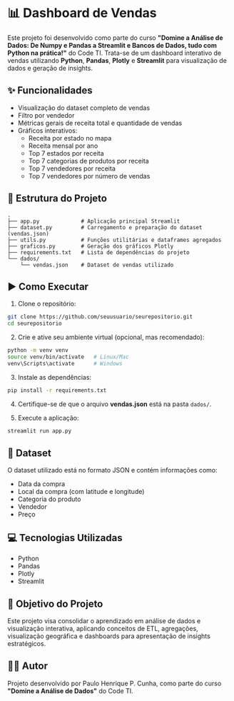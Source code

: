 # 📊 Dashboard de Vendas
Este projeto foi desenvolvido como parte do curso **"Domine a Análise de Dados: De Numpy e Pandas a Streamlit e Bancos de Dados, tudo com Python na prática!"** do Code TI. Trata-se de um dashboard interativo de vendas utilizando **Python**, **Pandas**, **Plotly** e **Streamlit** para visualização de dados e geração de insights.

## ✨ Funcionalidades
* Visualização do dataset completo de vendas
* Filtro por vendedor
* Métricas gerais de receita total e quantidade de vendas
* Gráficos interativos:
  * Receita por estado no mapa
  * Receita mensal por ano
  * Top 7 estados por receita
  * Top 7 categorias de produtos por receita
  * Top 7 vendedores por receita
  * Top 7 vendedores por número de vendas

## 💃 Estrutura do Projeto
```
.
├── app.py             # Aplicação principal Streamlit
├── dataset.py         # Carregamento e preparação do dataset (vendas.json)
├── utils.py           # Funções utilitárias e dataframes agregados
├── graficos.py        # Geração dos gráficos Plotly
├── requirements.txt   # Lista de dependências do projeto
└── dados/
    └── vendas.json    # Dataset de vendas utilizado
```

## ▶️ Como Executar

1. Clone o repositório:
```bash
git clone https://github.com/seuusuario/seurepositorio.git
cd seurepositorio
```

2. Crie e ative seu ambiente virtual (opcional, mas recomendado):

```bash
python -m venv venv
source venv/bin/activate   # Linux/Mac
venv\Scripts\activate      # Windows
```

3. Instale as dependências:
```bash
pip install -r requirements.txt
```

4. Certifique-se de que o arquivo **vendas.json** está na pasta `dados/`.

5. Execute a aplicação:
```bash
streamlit run app.py
```

## 📁 Dataset
O dataset utilizado está no formato JSON e contém informações como:
* Data da compra
* Local da compra (com latitude e longitude)
* Categoria do produto
* Vendedor
* Preço

## 💻 Tecnologias Utilizadas
* Python
* Pandas
* Plotly
* Streamlit

## 🚀 Objetivo do Projeto
Este projeto visa consolidar o aprendizado em análise de dados e visualização interativa, aplicando conceitos de ETL, agregações, visualização geográfica e dashboards para apresentação de insights estratégicos.

## 👨‍🎓 Autor
Projeto desenvolvido por Paulo Henrique P. Cunha, como parte do curso **"Domine a Análise de Dados"** do Code TI.
